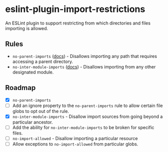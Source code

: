# eslint-plugin-import-restrictions

An ESLint plugin to support restricting from which directories and files importing is allowed.

## Rules

- `no-parent-imports` ([docs](docs/rules/no-parent-imports.md)) - Disallows importing any path that requires accessing a parent directory.
- `no-inter-module-imports` ([docs](docs/rules/no-inter-module-imports.md)) - Disallows importing from any other designated module.

## Roadmap

- [x] `no-parent-imports`
- [ ] Add an ignore property to the `no-parent-imports` rule to allow certain file globs to opt out of the rule.
- [x] `no-inter-module-imports` - Disallow import sources from going beyond a particular ancestor.
- [ ] Add the ability for `no-inter-module-imports` to be broken for specific files.
- [ ] `no-import-allowed` - Disallow importing a particular resource
- [ ] Allow exceptions to `no-import-allowed` from particular globs.
